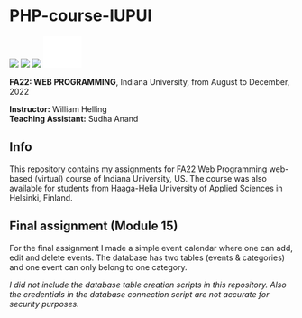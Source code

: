 # PHP-course-IUPUI

<img src="https://cdn.jsdelivr.net/gh/devicons/devicon/icons/html5/html5-original.svg" style="height: 4em"/> <img src="https://cdn.jsdelivr.net/gh/devicons/devicon/icons/css3/css3-original.svg" style="height: 4em"/> <img src="https://cdn.jsdelivr.net/gh/devicons/devicon/icons/php/php-plain.svg" style="height: 4em"/> <img src="mariadb-vertical-white.svg" style="height: 4em"/>

**FA22: WEB PROGRAMMING**, Indiana University, from August to December, 2022

**Instructor:** William Helling<br>
**Teaching Assistant:** Sudha Anand

## Info

This repository contains my assignments for FA22 Web Programming web-based (virtual) course of Indiana University, US. The course was also available for students from Haaga-Helia University of Applied Sciences in Helsinki, Finland.

## Final assignment (Module 15)

For the final assignment I made a simple event calendar where one can add, edit and delete events. The database has two tables (events & categories) and one event can only belong to one category.

_I did not include the database table creation scripts in this repository. Also the credentials in the database connection script are not accurate for security purposes._
